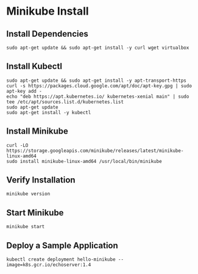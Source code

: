 # Minikube Install

## Install Dependencies
```
sudo apt-get update && sudo apt-get install -y curl wget virtualbox
```
## Install Kubectl
```
sudo apt-get update && sudo apt-get install -y apt-transport-https
curl -s https://packages.cloud.google.com/apt/doc/apt-key.gpg | sudo apt-key add -
echo "deb https://apt.kubernetes.io/ kubernetes-xenial main" | sudo tee /etc/apt/sources.list.d/kubernetes.list
sudo apt-get update
sudo apt-get install -y kubectl
```
## Install Minikube
```
curl -LO https://storage.googleapis.com/minikube/releases/latest/minikube-linux-amd64
sudo install minikube-linux-amd64 /usr/local/bin/minikube
```
## Verify Installation
```
minikube version
```
## Start Minikube
```
minikube start
```
## Deploy a Sample Application
```
kubectl create deployment hello-minikube --image=k8s.gcr.io/echoserver:1.4
```
